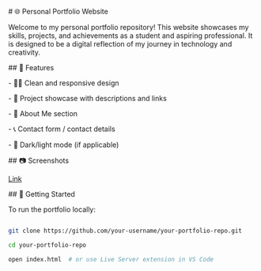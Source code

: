 \# 🌐 Personal Portfolio Website



Welcome to my personal portfolio repository! This website showcases my skills, projects, and achievements as a student and aspiring professional. It is designed to be a digital reflection of my journey in technology and creativity.



\## 📌 Features



\- 🧑‍💻 Clean and responsive design

\- 📁 Project showcase with descriptions and links

\- 📄 About Me section

\- 📞 Contact form / contact details

\- 🌙 Dark/light mode (if applicable)





\## 📷 Screenshots



[Link ](https://tejaverukonda.netlify.app/)

\## 🚀 Getting Started



To run the portfolio locally:



```bash

git clone https://github.com/your-username/your-portfolio-repo.git

cd your-portfolio-repo

open index.html  # or use Live Server extension in VS Code



